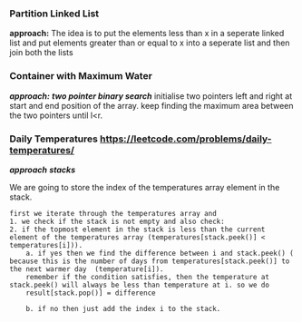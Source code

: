 ### Partition Linked List

  **approach:** 
  The idea is to put the elements less than x in a seperate linked list 
  and put elements greater than or equal to  x into a seperate list and then join both the lists

    
### Container with Maximum Water 
  ***approach:***
   ***two pointer binary search***
   initialise two pointers left and right at start and end position of the array.
   keep finding the maximum area between the two pointers until l<r.

### Daily Temperatures https://leetcode.com/problems/daily-temperatures/ ### 
  ***approach***
   ***stacks***

  We are going to store the index of the temperatures array element in the stack.
  
    first we iterate through the temperatures array and
    1. we check if the stack is not empty and also check:
    2. if the topmost element in the stack is less than the current element of the temperatures array (temperatures[stack.peek()] < temperatures[i])).
        a. if yes then we find the difference between i and stack.peek() ( because this is the number of days from temperatures[stack.peek()] to the next warmer day  (temperature[i]).
        remember if the condition satisfies, then the temperature at stack.peek() will always be less than temperature at i. so we do 
        result[stack.pop()] = difference 

        b. if no then just add the index i to the stack.

